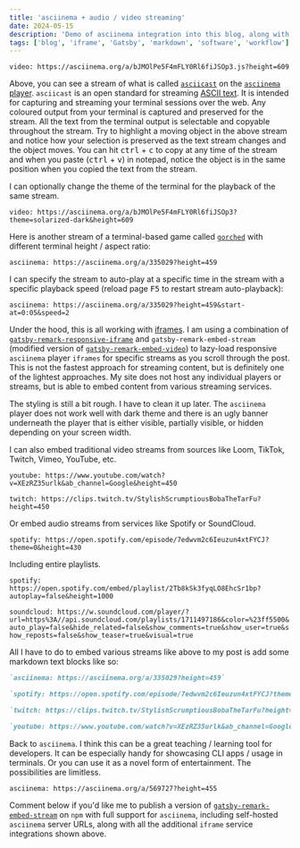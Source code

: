 ```yaml
---
title: 'asciinema + audio / video streaming'
date: 2024-05-15
description: 'Demo of asciinema integration into this blog, along with several other streaming services'
tags: ['blog', 'iframe', 'Gatsby', 'markdown', 'software', 'workflow']
---
```


`video: https://asciinema.org/a/bJMOlPe5F4mFLY0Rl6fiJSOp3.js?height=609`

Above, you can see a stream of what is called [`asciicast`](https://docs.asciinema.org/manual/asciicast/v2/) on the [`asciinema` player](https://docs.asciinema.org/manual/player/). `asciicast` is an open standard for streaming [ASCII text](https://www.ascii-code.com/). It is intended for capturing and streaming your terminal sessions over the web. Any coloured output from your terminal is captured and preserved for the stream. All the text from the terminal output is selectable and copyable throughout the stream. Try to highlight a moving object in the above stream and notice how your selection is preserved as the text stream changes and the object moves. You can hit <kbd>ctrl</kbd> + <kbd>c</kbd> to copy at any time of the stream and when you paste (<kbd>ctrl</kbd> + <kbd>v</kbd>) in notepad, notice the object is in the same position when you copied the text from the stream.

I can optionally change the theme of the terminal for the playback of the same stream.

`video: https://asciinema.org/a/bJMOlPe5F4mFLY0Rl6fiJSOp3?theme=solarized-dark&height=609`

Here is another stream of a terminal-based game called [`gorched`](https://github.com/zladovan/gorched) with different terminal height / aspect ratio:

`asciinema: https://asciinema.org/a/335029?height=459`

I can specify the stream to auto-play at a specific time in the stream with a specific playback speed (reload page <kbd>F5</kbd> to restart stream auto-playback):

`asciinema: https://asciinema.org/a/335029?height=459&start-at=0:05&speed=2`

Under the hood, this is all working with [iframes](https://developer.mozilla.org/en-US/docs/Web/HTML/Element/iframe). I am using a combination of [`gatsby-remark-responsive-iframe`](https://www.gatsbyjs.com/plugins/gatsby-remark-responsive-iframe/) and `gatsby-remark-embed-stream` (modified version of [`gatsby-remark-embed-video`](https://www.gatsbyjs.com/plugins/gatsby-remark-embed-video/)) to lazy-load responsive `asciinema` player `iframes` for specific streams as you scroll through the post. This is not the fastest approach for streaming content, but is definitely one of the lightest approaches. My site does not host any individual players or streams, but is able to embed content from various streaming services.

The styling is still a bit rough. I have to clean it up later. The `asciinema` player does not work well with dark theme and there is an ugly banner underneath the player that is either visible, partially visible, or hidden depending on your screen width.

I can also embed traditional video streams from sources like Loom, TikTok, Twitch, Vimeo, YouTube, etc.

`youtube: https://www.youtube.com/watch?v=XEzRZ35urlk&ab_channel=Google&height=450`

`twitch: https://clips.twitch.tv/StylishScrumptiousBobaTheTarFu?height=450`

Or embed audio streams from services like Spotify or SoundCloud.

`spotify: https://open.spotify.com/episode/7edwvm2c6Ieuzun4xtFYCJ?theme=0&height=430`

Including entire playlists.

`spotify: https://open.spotify.com/embed/playlist/2Tb8kSk3fyqLO8EhcSr1bp?autoplay=false&height=1000`

`soundcloud: https://w.soundcloud.com/player/?url=https%3A//api.soundcloud.com/playlists/1711497186&color=%23ff5500&auto_play=false&hide_related=false&show_comments=true&show_user=true&show_reposts=false&show_teaser=true&visual=true`

All I have to do to embed various streams like above to my post is add some markdown text blocks like so:

```markdown
`asciinema: https://asciinema.org/a/335029?height=459`

`spotify: https://open.spotify.com/episode/7edwvm2c6Ieuzun4xtFYCJ?theme=0&height=430`

`twitch: https://clips.twitch.tv/StylishScrumptiousBobaTheTarFu?height=450`

`youtube: https://www.youtube.com/watch?v=XEzRZ35urlk&ab_channel=Google&height=450`
```

Back to `asciinema`. I think this can be a great teaching / learning tool for developers. It can be especially handy for showcasing CLI apps / usage in terminals. Or you can use it as a novel form of entertainment. The possibilities are limitless.

`asciinema: https://asciinema.org/a/569727?height=455`

Comment below if you'd like me to publish a version of [`gatsby-remark-embed-stream`](https://github.com/imrancio/blog/tree/main/plugins/gatsby-remark-embed-stream) on `npm` with full support for `asciinema`, including self-hosted `asciinema` server URLs, along with all the additional `iframe` service integrations shown above.

